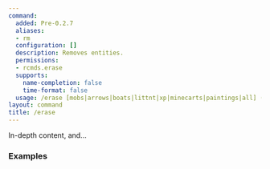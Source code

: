 ```yaml
---
command:
  added: Pre-0.2.7
  aliases:
  - rm
  configuration: []
  description: Removes entities.
  permissions:
  - rcmds.erase
  supports:
    name-completion: false
    time-format: false
  usage: /erase [mobs|arrows|boats|littnt|xp|minecarts|paintings|all] (radius)
layout: command
title: /erase
---
```


In-depth content, and...

### Examples

